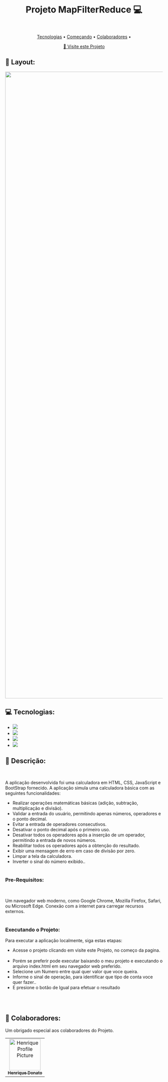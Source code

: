 <h1 align="center" style="font-weight: bold;">Projeto MapFilterReduce 💻</h1>

<br><p align="center">
 <a href="#tech">Tecnologias</a> • 
 <a href="#started">Começando</a> • 
 <a href="#colab">Colaboradores</a> •
</p>

<p align="center">
     <a href="https://hcinfo9.github.io/Dev-Calculadora/">📱 Visite este Projeto</a>
</p>

<h2 id="layout">🎨 Layout:</h2>

<p align="center">
    <img src="https://github.com/hcinfo9/Projeto-MapFilterReduce/assets/167317747/f72edad9-2819-4826-beaf-cd29aa79ead8" alt="Image Example" width="2000px">
</p>

<h2 id="tech">💻 Tecnologias:</h2>
  <ul>
      <li><img src="https://img.shields.io/badge/html5-%23E34F26.svg?style=for-the-badge&logo=html5&logoColor=white"></li>
      <li><img src="https://img.shields.io/badge/css3-%231572B6.svg?style=for-the-badge&logo=css3&logoColor=white"></li>
      <li><img src="https://img.shields.io/badge/bootstrap-%238511FA.svg?style=for-the-badge&logo=bootstrap&logoColor=white"></li>
      <li><img src="https://img.shields.io/badge/javascript-%23323330.svg?style=for-the-badge&logo=javascript&logoColor=%23F7DF1E"></li>
      
  </ul>
<h2 id="started">🚀 Descrição:</h2><br>

A aplicação  desenvolvida foi uma calculadora em HTML, CSS, JavaScript e  BootStrap fornecido. A aplicação simula uma calculadora básica com as seguintes funcionalidades:

<ul>
  <li>Realizar operações matemáticas básicas (adição, subtração, multiplicação e divisão).</li>
  <li>Validar a entrada do usuário, permitindo apenas números, operadores e o ponto decimal.</li>
  <li>Evitar a entrada de operadores consecutivos.</li>
  <li>Desativar o ponto decimal após o primeiro uso.</li>
  <li>Desativar todos os operadores após a inserção de um operador, permitindo a entrada de novos números.</li>
  <li>Reabilitar todos os operadores após a obtenção do resultado.</li>
  <li>Exibir uma mensagem de erro em caso de divisão por zero.</li>
  <li>Limpar a tela da calculadora.</li>
  <li>Inverter o sinal do número exibido..<br><br></li>
</ul>


<h3>Pre-Requisitos:</h3><br>

Um navegador web moderno, como Google Chrome, Mozilla Firefox, Safari, ou Microsoft Edge.
Conexão com a internet para carregar recursos externos.<br><br>

<h3>Executando o Projeto:</h3>

Para executar a aplicação localmente, siga estas etapas:

<ul>
  <li>Acesse o projeto clicando em visite este Projeto, no começo da pagina.<br><br>
</li>
  <li>Porém se preferir pode executar baixando o meu projeto e executando o arquivo index.html em seu navegador web preferido.</li>
  <li>Selecione um Numero entre qual quer valor que voce queira.</li>
  <li>Informe o sinal de operação, para identificar que tipo de conta voce quer fazer..</li>
  <li>E presione o botão de Igual para efetuar o resultado</li>
</ul><br><br>

<h2 id="colab">🤝 Colaboradores:</h2>

Um obrigado especial aos colaboradores do Projeto.

<table>
  <tr>
    <td align="center">
      <a href="#">
        <img src="https://github.com/hcinfo9/Dev-Sorteio/assets/167317747/eeb693ca-6737-4ac8-8c20-572393aaa6e0" width="100px;" alt="Henrique Profile Picture"/><br>
        <sub>
          <b>Henrique Donato</b>
        </sub>
      </a>
    </td>
</table>
